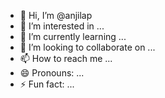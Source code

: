 - 👋 Hi, I’m @anjilap
- 👀 I’m interested in ...
- 🌱 I’m currently learning ...
- 💞️ I’m looking to collaborate on ...
- 📫 How to reach me ...
- 😄 Pronouns: ...
- ⚡ Fun fact: ...

<!---
anjilap/anjilap is a ✨ special ✨ repository because its `README.md` (this file) appears on your GitHub profile.
You can click the Preview link to take a look at your changes.
--->
